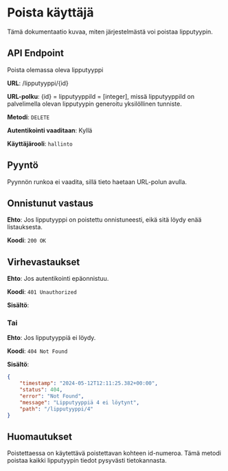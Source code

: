 # Poista käyttäjä
Tämä dokumentaatio kuvaa, miten järjestelmästä voi poistaa lipputyypin.

## API Endpoint
Poista olemassa oleva lipputyyppi

**URL**: /lipputyyppi/{id}

**URL-polku**: {id} = lipputyyppiId = [integer], missä lipputyyppiId on palvelimella olevan lipputyypin generoitu yksilöllinen tunniste.

**Metodi**: `DELETE`

**Autentikointi vaaditaan**: Kyllä

**Käyttäjärooli**: `hallinto`

## Pyyntö
Pyynnön runkoa ei vaadita, sillä tieto haetaan URL-polun avulla.

## Onnistunut vastaus

**Ehto**: Jos lipputyyppi on poistettu onnistuneesti, eikä sitä löydy enää listauksesta.

**Koodi**: `200 OK`

## Virhevastaukset

**Ehto**: Jos autentikointi epäonnistuu.

**Koodi**: `401 Unauthorized`

**Sisältö**:

### Tai

**Ehto**: Jos lipputyyppiä ei löydy.

**Koodi**: `404 Not Found`

**Sisältö**:
```json
{
    "timestamp": "2024-05-12T12:11:25.382+00:00",
    "status": 404,
    "error": "Not Found",
    "message": "Lipputyyppiä 4 ei löytynt",
    "path": "/lipputyyppi/4"
}
```
## Huomautukset
Poistettaessa on käytettävä poistettavan kohteen id-numeroa.
Tämä metodi poistaa kaikki lipputyypin tiedot pysyvästi tietokannasta.